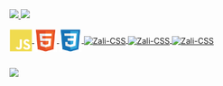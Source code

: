 <div>
  <a href="https://github.com/lopix320">
  <img height="180em" src="https://github-readme-stats.vercel.app/api?username=lopix320&show_icons=true&theme=radical&include_all_commits=true&count_private=true"/>
  <img height="180em" src="https://github-readme-stats.vercel.app/api/top-langs/?username=lopix320&layout=compact&langs_count=7&theme=radical "/>
</div>
  
  <div style="display: inline_block"><br>
  <img align="center" alt="Zali-Js" height="40" width="40" src="https://raw.githubusercontent.com/devicons/devicon/master/icons/javascript/javascript-plain.svg">
  <img align="center" alt="Zali-HTML" height="40" width="40" src="https://raw.githubusercontent.com/devicons/devicon/master/icons/html5/html5-original.svg">
  <img align="center" alt="Zali-CSS" height="40" width="40" src="https://raw.githubusercontent.com/devicons/devicon/master/icons/css3/css3-original.svg">
  <img align="center" alt="Zali-CSS" height="40" width="40" src="https://cdn.jsdelivr.net/gh/devicons/devicon/icons/react/react-original-wordmark.svg"> 
  <img align="center" alt="Zali-CSS" height="40" width="40" src="https://cdn.jsdelivr.net/gh/devicons/devicon/icons/python/python-original.svg">   
  <img align="center" alt="Zali-CSS" height="40" width="40" src="https://cdn.jsdelivr.net/gh/devicons/devicon/icons/java/java-original-wordmark.svg">  
</div>
  
  ##
 <div>
   <a href="https://www.linkedin.com/in/matheus-felipe-7aa2641b1/" target="_blank"><img src="https://img.shields.io/badge/-LinkedIn-%230077B5?style=for-the-badge&logo=linkedin&logoColor=white" target="_blank"></a> 
  </div>

<!-- <h1 align='center'>
 Olá! Seja bem vindo ao meu Github ☺️
</h1>

<p align='center'>
  <a target="_blank" href="https://www.linkedin.com/in/gabriel-lopes-a6728819b/">
    <img src="https://img.shields.io/badge/linkedin-%230077B5.svg?&style=for-the-badge&logo=linkedin&logoColor=white" />
  </a>&nbsp;
 

</p>

<h1 align='center'>
 Skills:
 </h1>
 
<div align='center'>
 <img style="margin-right:1em;" src="https://img.shields.io/badge/-java-yellow" />
  <br>
<img style="margin-right:1em;" src="https://img.shields.io/static/v1?label=&message=MySQL&color=blue" />
  <br>
<img style="margin-right:1em;" src="https://img.shields.io/static/v1?label=&message=CSS&color=blue" />
  <br>
<img style="margin-right:1em;" src="https://img.shields.io/static/v1?label=&message=HTML&color=orange" />
  <br>
<img style="margin-right:1em;" src="https://img.shields.io/static/v1?label=&message=GIT&color=brown" />
  <br>
<img style="margin-right:1em;" src="https://img.shields.io/static/v1?label=&message=Javascript&color=yellow" />
</div>

 <p align='right'><small><i>~não sejamos que nem abelhas!</i></small></p>
 -->
